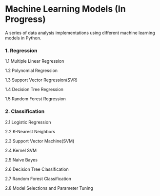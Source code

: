 # Machine Learning Models (In Progress)

A series of data analysis implementations using different machine learning models in Python.

### 1. Regression

1.1 Multiple Linear Regression

1.2 Polynomial Regression

1.3 Support Vector Regression(SVR)

1.4 Decision Tree Regression

1.5 Random Forest Regression

### 2. Classification

2.1 Logistic Regression

2.2 K-Nearest Neighbors

2.3 Support Vector Machine(SVM)

2.4 Kernel SVM

2.5 Naive Bayes

2.6 Decision Tree Classification

2.7 Random Forest Classification

2.8 Model Selections and Parameter Tuning
